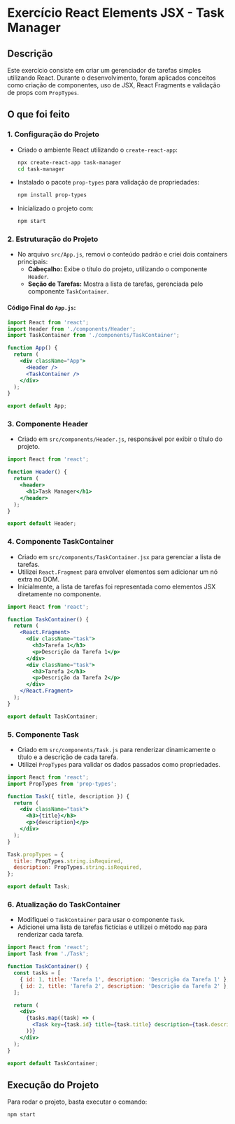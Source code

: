 
# Exercício React Elements JSX - Task Manager

## Descrição

Este exercício consiste em criar um gerenciador de tarefas simples utilizando React. Durante o desenvolvimento, foram aplicados conceitos como criação de componentes, uso de JSX, React Fragments e validação de props com `PropTypes`.

## O que foi feito

### 1. Configuração do Projeto
- Criado o ambiente React utilizando o `create-react-app`:
  ```bash
  npx create-react-app task-manager
  cd task-manager
  ```
- Instalado o pacote `prop-types` para validação de propriedades:
  ```bash
  npm install prop-types
  ```
- Inicializado o projeto com:
  ```bash
  npm start
  ```

### 2. Estruturação do Projeto
- No arquivo `src/App.js`, removi o conteúdo padrão e criei dois containers principais:
  - **Cabeçalho:** Exibe o título do projeto, utilizando o componente `Header`.
  - **Seção de Tarefas:** Mostra a lista de tarefas, gerenciada pelo componente `TaskContainer`.

#### Código Final do `App.js`:
```jsx
import React from 'react';
import Header from './components/Header';
import TaskContainer from './components/TaskContainer';

function App() {
  return (
    <div className="App">
      <Header />
      <TaskContainer />
    </div>
  );
}

export default App;
```

### 3. Componente Header
- Criado em `src/components/Header.js`, responsável por exibir o título do projeto.

```jsx
import React from 'react';

function Header() {
  return (
    <header>
      <h1>Task Manager</h1>
    </header>
  );
}

export default Header;
```

### 4. Componente TaskContainer
- Criado em `src/components/TaskContainer.jsx` para gerenciar a lista de tarefas.
- Utilizei `React.Fragment` para envolver elementos sem adicionar um nó extra no DOM.
- Inicialmente, a lista de tarefas foi representada como elementos JSX diretamente no componente.

```jsx
import React from 'react';

function TaskContainer() {
  return (
    <React.Fragment>
      <div className="task">
        <h3>Tarefa 1</h3>
        <p>Descrição da Tarefa 1</p>
      </div>
      <div className="task">
        <h3>Tarefa 2</h3>
        <p>Descrição da Tarefa 2</p>
      </div>
    </React.Fragment>
  );
}

export default TaskContainer;
```

### 5. Componente Task
- Criado em `src/components/Task.js` para renderizar dinamicamente o título e a descrição de cada tarefa.
- Utilizei `PropTypes` para validar os dados passados como propriedades.

```jsx
import React from 'react';
import PropTypes from 'prop-types';

function Task({ title, description }) {
  return (
    <div className="task">
      <h3>{title}</h3>
      <p>{description}</p>
    </div>
  );
}

Task.propTypes = {
  title: PropTypes.string.isRequired,
  description: PropTypes.string.isRequired,
};

export default Task;
```

### 6. Atualização do TaskContainer
- Modifiquei o `TaskContainer` para usar o componente `Task`.
- Adicionei uma lista de tarefas fictícias e utilizei o método `map` para renderizar cada tarefa.

```jsx
import React from 'react';
import Task from './Task';

function TaskContainer() {
  const tasks = [
    { id: 1, title: 'Tarefa 1', description: 'Descrição da Tarefa 1' },
    { id: 2, title: 'Tarefa 2', description: 'Descrição da Tarefa 2' },
  ];

  return (
    <div>
      {tasks.map((task) => (
        <Task key={task.id} title={task.title} description={task.description} />
      ))}
    </div>
  );
}

export default TaskContainer;
```

## Execução do Projeto
Para rodar o projeto, basta executar o comando:
```bash
npm start
```
